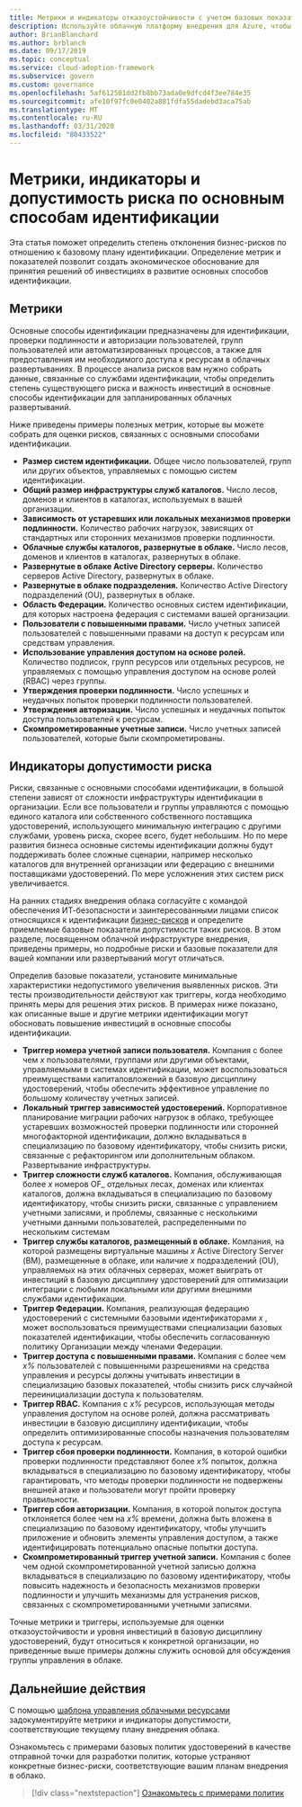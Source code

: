 ```yaml
---
title: Метрики и индикаторы отказоустойчивости с учетом базовых показателей.
description: Используйте облачную платформу внедрения для Azure, чтобы узнать, как количественно допуски рисков бизнеса, связанных с базовыми идентификаторами.
author: BrianBlanchard
ms.author: brblanch
ms.date: 09/17/2019
ms.topic: conceptual
ms.service: cloud-adoption-framework
ms.subservice: govern
ms.custom: governance
ms.openlocfilehash: 5af612501dd2fb8bb73ada0e9dfcd4f3ee784e35
ms.sourcegitcommit: afe10f97fc0e0402a881fdfa55dadebd3aca75ab
ms.translationtype: MT
ms.contentlocale: ru-RU
ms.lasthandoff: 03/31/2020
ms.locfileid: "80433522"
---
```

# <a name="identity-baseline-metrics-indicators-and-risk-tolerance"></a>Метрики, индикаторы и допустимость риска по основным способам идентификации

Эта статья поможет определить степень отклонения бизнес-рисков по отношению к базовому плану идентификации. Определение метрик и показателей позволит создать экономическое обоснование для принятия решений об инвестициях в развитие основных способов идентификации.

## <a name="metrics"></a>Метрики

Основные способы идентификации предназначены для идентификации, проверки подлинности и авторизации пользователей, групп пользователей или автоматизированных процессов, а также для предоставления им необходимого доступа к ресурсам в облачных развертываниях. В процессе анализа рисков вам нужно собрать данные, связанные со службами идентификации, чтобы определить степень существующего риска и важность инвестиций в основные способы идентификации для запланированных облачных развертываний.

Ниже приведены примеры полезных метрик, которые вы можете собрать для оценки рисков, связанных с основными способами идентификации.

- **Размер систем идентификации.** Общее число пользователей, групп или других объектов, управляемых с помощью систем идентификации.
- **Общий размер инфраструктуры служб каталогов.** Число лесов, доменов и клиентов в каталогах, используемых в вашей организации.
- **Зависимость от устаревших или локальных механизмов проверки подлинности.** Количество рабочих нагрузок, зависящих от стандартных или сторонних механизмов проверки подлинности.
- **Облачные службы каталогов, развернутые в облаке.** Число лесов, доменов и клиентов в каталогах, развернутых в облаке.
- **Развернутые в облаке Active Directory серверы.** Количество серверов Active Directory, развернутых в облаке.
- **Развернутые в облаке подразделения.** Количество Active Directory подразделений (OU), развернутых в облаке.
- **Область Федерации.** Количество основных систем идентификации, для которых настроена федерация с системами вашей организации.
- **Пользователи с повышенными правами.** Число учетных записей пользователей с повышенными правами на доступ к ресурсам или средствам управления.
- **Использование управления доступом на основе ролей.** Количество подписок, групп ресурсов или отдельных ресурсов, не управляемых с помощью управления доступом на основе ролей (RBAC) через группы.
- **Утверждения проверки подлинности.** Число успешных и неудачных попыток проверки подлинности пользователей.
- **Утверждения авторизации.** Число успешных и неудачных попыток доступа пользователей к ресурсам.
- **Скомпрометированные учетные записи.** Число учетных записей пользователей, которые были скомпрометированы.

## <a name="risk-tolerance-indicators"></a>Индикаторы допустимости риска

Риски, связанные с основными способами идентификации, в большой степени зависят от сложности инфраструктуры идентификации в организации. Если все пользователи и группы управляются с помощью единого каталога или собственного собственного поставщика удостоверений, использующего минимальную интеграцию с другими службами, уровень риска, скорее всего, будет небольшим. Но по мере развития бизнеса основные системы идентификации должны будут поддерживать более сложные сценарии, например несколько каталогов для внутренней организации или федерацию с внешними поставщиками удостоверений. По мере усложнения этих систем риск увеличивается.

На ранних стадиях внедрения облака согласуйте с командой обеспечения ИТ-безопасности и заинтересованными лицами список относящихся к идентификации [бизнес-рисков](./business-risks.md) и определите приемлемые базовые показатели допустимости таких рисков. В этом разделе, посвященном облачной инфраструктуре внедрения, приведены примеры, но подробные риски и базовые показатели для вашей компании или развертываний могут отличаться.

Определив базовые показатели, установите минимальные характеристики недопустимого увеличения выявленных рисков. Эти тесты производительности действуют как триггеры, когда необходимо принять меры для решения этих рисков. В примерах ниже показано, как описанные выше и другие метрики идентификации могут обосновать повышение инвестиций в основные способы идентификации.

- **Триггер номера учетной записи пользователя.** Компания с более чем _x_ пользователями, группами или другими объектами, управляемыми в системах идентификации, может воспользоваться преимуществами капиталовложений в базовую дисциплину удостоверений, чтобы обеспечить эффективное управление по большому количеству учетных записей.
- **Локальный триггер зависимостей удостоверений.** Корпоративное планирование миграции рабочих нагрузок в облако, требующее устаревших возможностей проверки подлинности или сторонней многофакторной идентификации, должно вкладываться в специализацию по базовому идентификатору, чтобы снизить риски, связанные с рефакторингом или дополнительным облаком. Развертывание инфраструктуры.
- **Триггер сложности служб каталогов.** Компания, обслуживающая более _x_ номеров OF_ отдельных лесах, доменах или клиентах каталогов, должна вкладываться в специализацию по базовому идентификатору, чтобы снизить риски, связанные с управлением учетными записями, и проблемы, связанные с несколькими учетными данными пользователей, распределенными по нескольким системам
- **Триггер службы каталогов, размещенный в облаке.** Компания, на которой размещены виртуальные машины _x_ Active Directory Server (ВМ), размещенные в облаке, или наличие _x_ подразделений (OU), управляемых на этих облачных серверах, может выиграть от инвестиций в базовую дисциплину удостоверений для оптимизации интеграции с любыми локальными или другими внешними службами идентификации.
- **Триггер Федерации.** Компания, реализующая федерацию удостоверений с системными базовыми идентификаторами _x_ , может воспользоваться преимуществами специализации базовых показателей идентификации, чтобы обеспечить согласованную политику Организации между членами Федерации.
- **Триггер доступа с повышенными правами.** Компания с более чем _x%_ пользователей с повышенными разрешениями на средства управления и ресурсы должны учитывать инвестиции в специализацию базовых показателей, чтобы снизить риск случайной переинициализации доступа к пользователям.
- **Триггер RBAC.** Компания с _x%_ ресурсов, использующая методы управления доступом на основе ролей, должна рассматривать инвестиции в базовую дисциплину идентификации, чтобы определить оптимизированные способы назначения пользователям доступа к ресурсам.
- **Триггер сбоя проверки подлинности.** Компания, в которой ошибки проверки подлинности представляют более _x%_ попыток, должна вкладываться в специализацию по базовому идентификатору, чтобы гарантировать, что методы проверки подлинности не подвержены внешней атаке и пользователи могут пройти проверку правильности.
- **Триггер сбоя авторизации.** Компания, в которой попыток доступа отклоняется более чем на _x%_ времени, должна быть вложена в специализацию по базовому идентификатору, чтобы улучшить приложение и обновить элементы управления доступом, а также идентифицировать потенциально опасные попытки доступа.
- **Скомпрометированный триггер учетной записи.** Компания с более чем одной скомпрометированной учетной записью должна вкладываться в специализацию по базовому идентификатору, чтобы повысить надежность и безопасность механизмов проверки подлинности и улучшить механизмы для устранения рисков, связанных с скомпрометированными учетными записями.

Точные метрики и триггеры, используемые для оценки отказоустойчивости и уровня инвестиций в базовую дисциплину удостоверений, будут относиться к конкретной организации, но приведенные выше примеры должны служить основой для обсуждения группы управления в облаке.

## <a name="next-steps"></a>Дальнейшие действия

С помощью [шаблона управления облачными ресурсами](./template.md) задокументируйте метрики и индикаторы допустимости, соответствующие текущему плану внедрения облака.

Ознакомьтесь с примерами базовых политик удостоверений в качестве отправной точки для разработки политик, которые устраняют конкретные бизнес-риски, соответствующие вашим планам внедрения в облако.

> [!div class="nextstepaction"]
> [Ознакомьтесь с примерами политик](./policy-statements.md)
